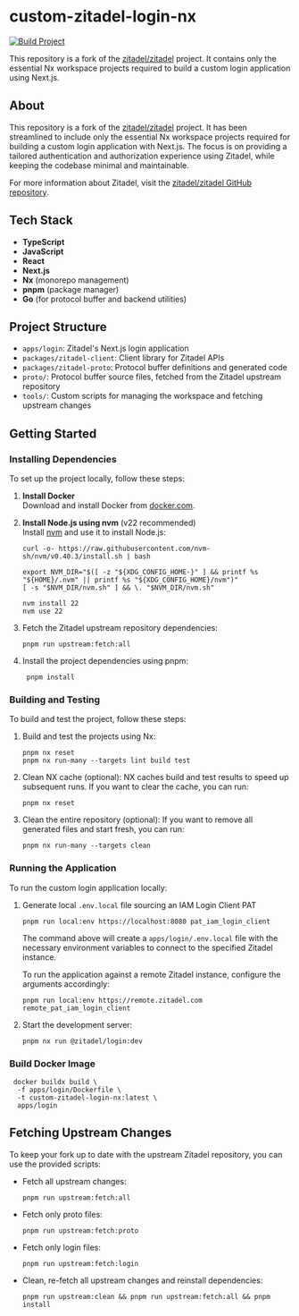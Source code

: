 # custom-zitadel-login-nx

[![Build Project](https://github.com/ArnauAregall/custom-zitadel-login-nx/actions/workflows/build.yml/badge.svg)](https://github.com/ArnauAregall/custom-zitadel-login-nx/actions/workflows/build.yml)

This repository is a fork of the [zitadel/zitadel](https://github.com/zitadel/zitadel) project. It contains only the essential Nx workspace projects required to build a custom login application using Next.js.

## About

This repository is a fork of the [zitadel/zitadel](https://github.com/zitadel/zitadel) project. It has been streamlined to include only the essential Nx workspace projects required for building a custom login application with Next.js. The focus is on providing a tailored authentication and authorization experience using Zitadel, while keeping the codebase minimal and maintainable.

For more information about Zitadel, visit the [zitadel/zitadel GitHub repository](https://github.com/zitadel/zitadel).


## Tech Stack

- **TypeScript**
- **JavaScript**
- **React**
- **Next.js**
- **Nx** (monorepo management)
- **pnpm** (package manager)
- **Go** (for protocol buffer and backend utilities)

## Project Structure

- `apps/login`: Zitadel's Next.js login application
- `packages/zitadel-client`: Client library for Zitadel APIs
- `packages/zitadel-proto`: Protocol buffer definitions and generated code
- `proto/`: Protocol buffer source files, fetched from the Zitadel upstream repository
- `tools/`: Custom scripts for managing the workspace and fetching upstream changes

## Getting Started

### Installing Dependencies

To set up the project locally, follow these steps:

1. **Install Docker**  
   Download and install Docker from [docker.com](https://www.docker.com/products/docker-desktop/).

2. **Install Node.js using nvm** (v22 recommended)  
   Install [nvm](https://github.com/nvm-sh/nvm?tab=readme-ov-file#installing-and-updating) and use it to install Node.js:

   ```shell
   curl -o- https://raw.githubusercontent.com/nvm-sh/nvm/v0.40.3/install.sh | bash
   
   export NVM_DIR="$([ -z "${XDG_CONFIG_HOME-}" ] && printf %s "${HOME}/.nvm" || printf %s "${XDG_CONFIG_HOME}/nvm")"
   [ -s "$NVM_DIR/nvm.sh" ] && \. "$NVM_DIR/nvm.sh"
   
   nvm install 22
   nvm use 22
   ```

3. Fetch the Zitadel upstream repository dependencies:

   ```shell
   pnpm run upstream:fetch:all
   ```

4. Install the project dependencies using pnpm:

   ```shell
    pnpm install
    ```

### Building and Testing

To build and test the project, follow these steps:

1. Build and test the projects using Nx:
    
    ```shell
    pnpm nx reset
    pnpm nx run-many --targets lint build test
    ```

2. Clean NX cache  (optional):
    NX caches build and test results to speed up subsequent runs. If you want to clear the cache, you can run:
    
    ```shell
    pnpm nx reset
    ```

3. Clean the entire repository (optional):
    If you want to remove all generated files and start fresh, you can run:

    ```shell
    pnpm nx run-many --targets clean
    ```
   
### Running the Application

To run the custom login application locally:

1. Generate local `.env.local` file sourcing an IAM Login Client PAT

    ```shell
    pnpm run local:env https://localhost:8080 pat_iam_login_client
    ```
    
    The command above will create a `apps/login/.env.local` file with the necessary environment variables to connect to the specified Zitadel instance.
    
    To run the application against a remote Zitadel instance, configure the arguments accordingly:
    ```shell
    pnpm run local:env https://remote.zitadel.com remote_pat_iam_login_client
    ```

2. Start the development server:

    ```shell
    pnpm nx run @zitadel/login:dev
    ```

### Build Docker Image

```shell
 docker buildx build \
  -f apps/login/Dockerfile \
  -t custom-zitadel-login-nx:latest \
  apps/login
```

## Fetching Upstream Changes

To keep your fork up to date with the upstream Zitadel repository, you can use the provided scripts:

- Fetch all upstream changes:

    ```shell
    pnpm run upstream:fetch:all
    ```
- Fetch only proto files:

    ```shell
    pnpm run upstream:fetch:proto
    ```
  
- Fetch only login files:

    ```shell
    pnpm run upstream:fetch:login
    ```

- Clean, re-fetch all upstream changes and reinstall dependencies:

    ```shell
    pnpm run upstream:clean && pnpm run upstream:fetch:all && pnpm install
    ```